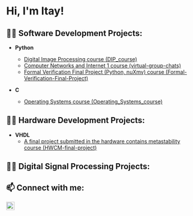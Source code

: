 <h1>Hi, I'm Itay!</h1>

<h2>👨‍💻 Software Development Projects:</h2>

- <b>Python</b>
  - [Digital Image Processing course (DIP_course)](https://github.com/Itay-Goldberg/DIP_course)
  - [Computer Networks and Internet 1 course (virtual-group-chats)](https://github.com/Itay-Goldberg/virtual-group-chats)
  - [Formal Verification Final Project (Python, nuXmv) course (Formal-Verification-Final-Project)](https://github.com/Itay-Goldberg/Formal-Verification-Final-Project)

- <b>C</b>
  - [Operating Systems course (Operating_Systems_course)](https://github.com/Itay-Goldberg/Operating_Systems_course)
 
<h2>👨‍💻 Hardware Development Projects:</h2>

- <b>VHDL</b>
  - [A final project submitted in the hardware contains metastability course (HWCM-final-project)](https://github.com/Itay-Goldberg/HWCM-final-project)
 

<h2>👨‍💻 Digital Signal Processing Projects:</h2>

<h2> 📫 Connect with me:</h2>

[<img align="left" alt="Itay Goldberg | LinkedIn" width="22px" src="https://cdn.jsdelivr.net/npm/simple-icons@v3/icons/linkedin.svg" />][linkedin]

[linkedin]: https://linkedin.com/in/itay-goldberg-027033213

<!--
**joshmadakor1/joshmadakor1** is a ✨ _special_ ✨ repository because its `README.md` (this file) appears on your GitHub profile.

Here are some ideas to get you started:

- 🔭 I’m currently working on ...
- 🌱 I’m currently learning ...
- 👯 I’m looking to collaborate on ...
- 🤔 I’m looking for help with ...
- 💬 Ask me about ...
- 📫 How to reach me: ...
- 😄 Pronouns: ...
- ⚡ Fun fact: ...
-->
